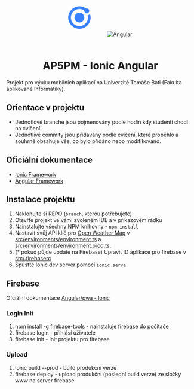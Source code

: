 <p align="center">
    <img alt="Ionic" src="https://github.com/ionic-team/ionic-framework/blob/main/.github/assets/logo.png?raw=true" width="60" style="margin: 20px" />
    <img alt="Angular" src="https://angular.io/assets/images/logos/angular/logo-nav@2x.png" height="60" style="margin: 20px" />
</p>

<h1 align="center">
  AP5PM - Ionic Angular
</h1>

Projekt pro výuku mobilních aplikací na Univerzitě Tomáše Bati (Fakulta aplikované informatiky).

## Orientace v projektu

- Jednotlové branche jsou pojmenovány podle hodin kdy studenti chodí na cvičení.
- Jednotlivé commity jsou přidávány podle cvičení, které proběhlo a souhrně obsahuje vše, co bylo přidáno nebo
  modifikováno.

## Oficiální dokumentace

- [Ionic Framework](https://ionicframework.com/)
- [Angular Framework](https://angular.io/)

## Instalace projektu

1. Naklonujte si REPO (`branch`, kterou potřebujete)
2. Otevřte projekt ve vámi zvoleném IDE a v příkazovém rádku
3. Nainstalujte všechny NPM knihovny - `npm install`
4. Nastavit svůj API klíč pro [Open Weather Map](https://openweathermap.org)
   v [src/environments/environment.ts](src/environments/environment.ts)
   a  [src/environments/environment.prod.ts](src/environments/environment.prod.ts).
5. (* pokud půjde update na Firebase) Upravit ID aplikace pro firebase v [src/.firebaserc](src/.firebaserc)
6. Spusťte Ionic dev server pomocí `ionic serve`

## Firebase

Ofciální dokumentace [Angular/pwa - Ionic](https://ionicframework.com/docs/angular/pwa)

### Login Init

1. npm install -g firebase-tools - nainstaluje firebase do počítače
2. firebase login - přihlásí uživatele
3. firebase init - init projektu pro firebase

### Upload

1. ionic build --prod - build produkční verze
2. firebase deploy - upload produkční (poslední build verze) ze složky www na server firebase


